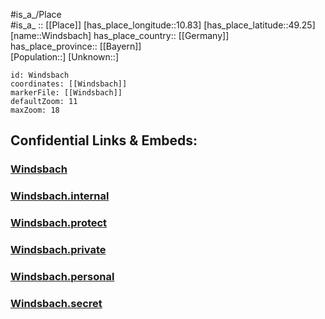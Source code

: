 ﻿---
location: [49.25,10.83] 
mapzoom: [7,12] 
mapmarker: city 
type: City
tags:
- geo/City


SpocWebEntityId: 35638
isDeleted: false
confidential: public

---
#is_a_/Place  
#is_a_ :: [[Place]] 
[has_place_longitude::10.83] 
[has_place_latitude::49.25] 
[name::Windsbach] 
has_place_country:: [[Germany]]  
has_place_province:: [[Bayern]]  
[Population::] 
[Unknown::] 


```leaflet
id: Windsbach
coordinates: [[Windsbach]] 
markerFile: [[Windsbach]] 
defaultZoom: 11 
maxZoom: 18
```


## Confidential Links & Embeds: 

### [Windsbach](/_public/Earth/Continent/Europe/Europe~Central/Germany/Germany~West/Bayern/counties~Bayern/Ansbach/cities~Ansbach/Windsbach.md) 

### [Windsbach.internal](/_internal/Earth/Continent/Europe/Europe~Central/Germany/Germany~West/Bayern/counties~Bayern/Ansbach/cities~Ansbach/Windsbach.internal.md) 

### [Windsbach.protect](/_protect/Earth/Continent/Europe/Europe~Central/Germany/Germany~West/Bayern/counties~Bayern/Ansbach/cities~Ansbach/Windsbach.protect.md) 

### [Windsbach.private](/_private/Earth/Continent/Europe/Europe~Central/Germany/Germany~West/Bayern/counties~Bayern/Ansbach/cities~Ansbach/Windsbach.private.md) 

### [Windsbach.personal](/_personal/Earth/Continent/Europe/Europe~Central/Germany/Germany~West/Bayern/counties~Bayern/Ansbach/cities~Ansbach/Windsbach.personal.md) 

### [Windsbach.secret](/_secret/Earth/Continent/Europe/Europe~Central/Germany/Germany~West/Bayern/counties~Bayern/Ansbach/cities~Ansbach/Windsbach.secret.md) 
